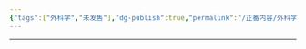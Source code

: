 ```yaml
---
{"tags":["外科学","未发售"],"dg-publish":true,"permalink":"/正番内容/外科学/Episode 06. 普外科/FAP/","dgPassFrontmatter":true}
---
```


---